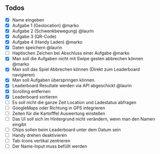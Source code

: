 ## Todos
- [x] Name eingeben
- [x] Aufgabe 1 (Geolocation) @marko
- [x] Aufgabe 2 (Schwenkbewegung) @laurin
- [x] Aufgabe 3 (QR-Code)
- [x] Aufgabe 4 (Handy Laden) @marko
- [x] Daten speichern @laurin
- [ ] Haptischen Zeichen bei Abschluss einer Aufgabe @marko
- [x] Man soll die Aufgaben nicht mit Swipe gesten abbrechen können @marko
- [x] Man soll das Spiel Abbrechen können (Direkt zum Leaderboard navigieren) 
- [x] Man soll Aufgaben überspringen können.
- [x] Leaderboard Resultate werden via API abgeschickt @laurin
- [x] Scrolling entfernen 
- [x] Leaderboard sortieren
- [ ] Es soll nicht die ganze Zeit Location und Ladestatus abfragen
- [ ] GoogleMaps oder Richtung in GPS integrieren
- [ ] Zeiten für die Kartofffel Auswertung einstellen
- [ ] Das UI soll sich im Hintergrund nicht verändern, wenn man den Namen eingibt
- [ ] Chips sollen beim Leaderboard unter dem Datum sein
- [ ] Handy drehen deaktivieren
- [ ] Tab-Icons vertikal zentrieren
- [ ] Der Name-Input muss befüllt werden
